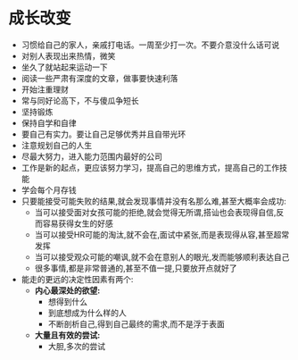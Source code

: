 # 成长改变
- 习惯给自己的家人，亲戚打电话。一周至少打一次。不要介意没什么话可说
- 对别人表现出来热情，微笑
- 坐久了就站起来运动一下
- 阅读一些严肃有深度的文章，做事要快速利落
- 开始注重理财
- 常与同好论高下，不与傻瓜争短长
- 坚持锻炼
- 保持自学和自律
- 要自己有实力。要让自己足够优秀并且自带光环
- 注意规划自己的人生
- 尽最大努力，进入能力范围内最好的公司
- 工作是新的起点，更应该努力学习，提高自己的思维方式，提高自己的工作技能
- 学会每个月存钱
- 只要能接受可能失败的结果,就会发现事情并没有名那么难,甚至大概率会成功:
  - 当可以接受面对女孩可能的拒绝,就会觉得无所谓,搭讪也会表现得自信,反而容易获得女生的好感
  - 当可以接受HR可能的淘汰,就不会在,面试中紧张,而是表现得从容,甚至超常发挥
  - 当可以接受观众可能的嘲讽,就不会在意别人的眼光,发而能够顺利表达自己
  - 很多事情,都是非常普通的,甚至不值一提,只要放开点就好了
- 能走的更远的决定性因素有两个:
  - **内心最深处的欲望:**
    - 想得到什么
    - 到底想成为什么样的人
    - 不断剖析自己,得到自己最终的需求,而不是浮于表面
  - **大量且有效的尝试:**
    - 大胆,多次的尝试
